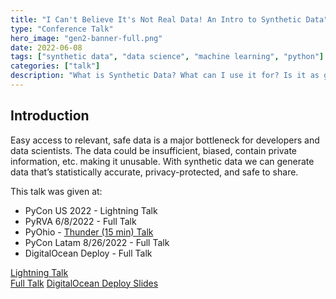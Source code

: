 ```yaml
---
title: "I Can't Believe It's Not Real Data! An Intro to Synthetic Data"
type: "Conference Talk"
hero_image: "gen2-banner-full.png"
date: 2022-06-08
tags: ["synthetic data", "data science", "machine learning", "python"]
categories: ["talk"]
description: "What is Synthetic Data? What can I use it for? Is it as good as real data? Find out the answers to those and more"
---
```


## Introduction
Easy access to relevant, safe data is a major bottleneck for developers and data scientists. The data could be insufficient, biased, contain private information, etc. making it unusable. With synthetic data we can generate data that’s statistically accurate, privacy-protected, and safe to share.

This talk was given at:

* PyCon US 2022 - Lightning Talk
* PyRVA 6/8/2022 - Full Talk
* PyOhio - [Thunder (15 min) Talk](https://www.youtube.com/watch?v=TZOA_wMHiPw&t=2s)
* PyCon Latam 8/26/2022 - Full Talk
* DigitalOcean Deploy - Full Talk

[Lightning Talk](/docs/synth-data-lightning.pdf)  
[Full Talk](/docs/synthetic-data.pdf)
[DigitalOcean Deploy Slides](/docs/synthetic-data-deploy.pdf)
